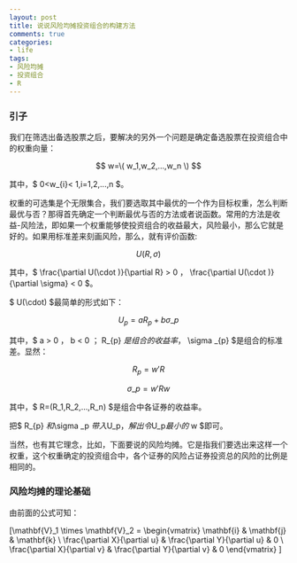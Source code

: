 ```yaml
---
layout: post
title: 说说风险均摊投资组合的构建方法
comments: true
categories:
- life
tags:
- 风险均摊
- 投资组合
- R
---
```



### 引子

我们在筛选出备选股票之后，要解决的另外一个问题是确定备选股票在投资组合中的权重向量：

$$ w=\( w_1,w_2,...,w_n \) $$

其中，$ 0<w_{i}< 1,i=1,2,...,n $。

权重的可选集是个无限集合，我们要选取其中最优的一个作为目标权重，怎么判断最优与否？那得首先确定一个判断最优与否的方法或者说函数。常用的方法是收益-风险法，即如果一个权重能够使投资组合的收益最大，风险最小，那么它就是好的。如果用标准差来刻画风险，那么，就有评价函数:

$$ U(R,\sigma) $$

其中，$ \frac{\partial U(\cdot )}{\partial R} > 0 $，$ \frac{\partial U(\cdot )}{\partial \sigma} < 0 $。

$ U(\cdot) $最简单的形式如下：

$$
U_p = aR_{p} + b \sigma \_{p}
$$

其中，$ a > 0 $，$ b < 0 $；$ R_{p} $是组合的收益率，$ \sigma \_{p} $是组合的标准差。显然：

$$ R_{p} = w'R $$

$$
\sigma \_p = w'Rw
$$

其中，$ R=(R_1,R_2,...,R_n) $是组合中各证券的收益率。

把$ R_{p} $和$\sigma \_p $带入$U_p$，解出令$U_p$最小的$ w $即可。

当然，也有其它理念，比如，下面要说的风险均摊。它是指我们要选出来这样一个权重，这个权重确定的投资组合中，各个证券的风险占证券投资总的风险的比例是相同的。

### 风险均摊的理论基础

由前面的公式可知：

\[\mathbf{V}_1 \times \mathbf{V}_2 =  \begin{vmatrix}
\mathbf{i} &amp; \mathbf{j} &amp; \mathbf{k} \\
\frac{\partial X}{\partial u} &amp;  \frac{\partial Y}{\partial u} &amp; 0 \\
\frac{\partial X}{\partial v} &amp;  \frac{\partial Y}{\partial v} &amp; 0
\end{vmatrix}  \]
